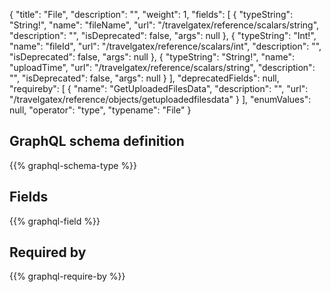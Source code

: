 {
  "title": "File",
  "description": "",
  "weight": 1,
  "fields": [
    {
      "typeString": "String!",
      "name": "fileName",
      "url": "/travelgatex/reference/scalars/string",
      "description": "",
      "isDeprecated": false,
      "args": null
    },
    {
      "typeString": "Int!",
      "name": "fileId",
      "url": "/travelgatex/reference/scalars/int",
      "description": "",
      "isDeprecated": false,
      "args": null
    },
    {
      "typeString": "String!",
      "name": "uploadTime",
      "url": "/travelgatex/reference/scalars/string",
      "description": "",
      "isDeprecated": false,
      "args": null
    }
  ],
  "deprecatedFields": null,
  "requireby": [
    {
      "name": "GetUploadedFilesData",
      "description": "",
      "url": "/travelgatex/reference/objects/getuploadedfilesdata"
    }
  ],
  "enumValues": null,
  "operator": "type",
  "typename": "File"
}
## GraphQL schema definition

{{% graphql-schema-type %}}

## Fields

{{% graphql-field %}}

## Required by

{{% graphql-require-by %}}

